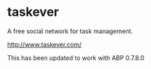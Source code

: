 taskever
========

A free social network for task management.

http://www.taskever.com/

This has been updated to work with ABP 0.7.8.0
